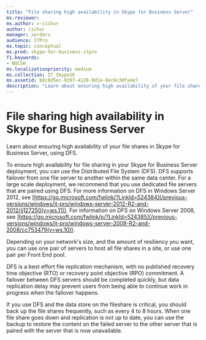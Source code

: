 ```yaml
---
title: "File sharing high availability in Skype for Business Server"
ms.reviewer: 
ms.author: v-cichur
author: cichur
manager: serdars
audience: ITPro
ms.topic: conceptual
ms.prod: skype-for-business-itpro
f1.keywords:
- NOCSH
ms.localizationpriority: medium
ms.collection: IT_Skype16
ms.assetid: b8c8d5ec-9397-4128-8d1e-8ec6c30fade7
description: "Learn about ensuring high availability of your file shares in Skype for Business Server, using DFS."
---
```


# File sharing high availability in Skype for Business Server
 
Learn about ensuring high availability of your file shares in Skype for Business Server, using DFS.
  
To ensure high availability for file sharing in your Skype for Business Server deployment, you can use the Distributed File System (DFS). DFS supports failover from one file server to another within the same data center. For a large scale deployment, we recommend that you use dedicated file servers that are paired using DFS. For more information on DFS in Windows Server 2012, see [https://go.microsoft.com/fwlink/?LinkId=524384](/previous-versions/windows/it-pro/windows-server-2012-R2-and-2012/jj127250(v=ws.11)). For information on DFS on Windows Server 2008, see [https://go.microsoft.com/fwlink/p/?LinkId=524385](/previous-versions/windows/it-pro/windows-server-2008-R2-and-2008/cc753479(v=ws.10)).
  
Depending on your network's size, and the amount of resiliency you want, you can use one pair of servers to host all file shares in a site, or use one pair per Front End pool.
  
DFS is a best effort file replication mechanism, with no published recovery time objective (RTO) or recovery point objective (RPO) commitment. A failover between DFS servers should be completed quickly, but data replication delay may prevent users from being able to continue work in progress when the failover happens.
  
If you use DFS and the data store on the fileshare is critical, you should back up the file shares frequently, such as every 4 to 8 hours. When one file share goes down and replication is not up to date, you can use the backup to restore the content on the failed server to the other server that is paired with the server that is now unavailable.
